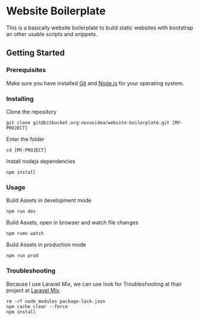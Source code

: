 # Website Boilerplate

This is a basically website boilerplate to build static websites with bootstrap an other usable scripts and snippets.

## Getting Started

### Prerequisites

Make sure you have installed [Git](https://git-scm.com/) and  [Node.js](https://nodejs.org) for your operating system.

### Installing

Clone the repository

```
git clone git@bitbucket.org:novusidea/website-boilerplate.git [MY-PROJECT]
```

Enter the folder

```
cd [MY-PROJECT]
```

Install nodejs dependencies

```
npm install
```

### Usage

Build Assets in development mode

```
npm run dev
```

Build Assets, open in browser and watch file changes

```
npm rumn watch
```

Build Assets in production mode

```
npm run prod
```

### Troubleshooting

Because I use Laravel Mix, we can use look for Troubleshooting at thair project at [Laravel Mix](https://laravel-mix.com/docs/troubleshooting).

```
rm -rf node_modules package-lock.json
npm cache clear --force
npm install
```
